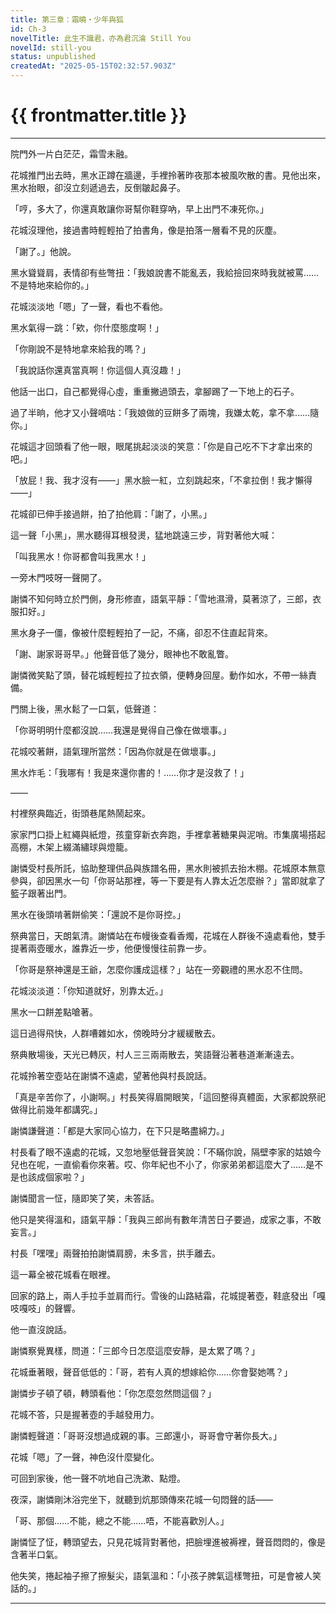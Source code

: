 ```yaml
---
title: 第三章：霜曉・少年與狐
id: Ch-3
novelTitle: 此生不識君，亦為君沉淪 Still You
novelId: still-you
status: unpublished
createdAt: "2025-05-15T02:32:57.903Z"
---
```


# {{ frontmatter.title }}

<script setup>
import { useData } from 'vitepress'
const { frontmatter } = useData()
// 如果需要 withBase，可以取消註解下一行
// import { withBase } from 'vitepress'
</script>

---

院門外一片白茫茫，霜雪未融。

花城推門出去時，黑水正蹲在牆邊，手裡拎著昨夜那本被風吹散的書。見他出來，黑水抬眼，卻沒立刻遞過去，反倒皺起鼻子。

「哼，多大了，你還真敢讓你哥幫你鞋穿吶，早上出門不凍死你。」

花城沒理他，接過書時輕輕拍了拍書角，像是拍落一層看不見的灰塵。

「謝了。」他說。

黑水聳聳肩，表情卻有些彆扭：「我娘說書不能亂丟，我給撿回來時我就被罵……不是特地來給你的。」

花城淡淡地「嗯」了一聲，看也不看他。

黑水氣得一跳：「欸，你什麼態度啊！」

「你剛說不是特地拿來給我的嗎？」

「我說話你還真當真啊！你這個人真沒趣！」

他話一出口，自己都覺得心虛，重重撇過頭去，拿腳踢了一下地上的石子。

過了半晌，他才又小聲嘀咕：「我娘做的豆餅多了兩塊，我嫌太乾，拿不拿……隨你。」

花城這才回頭看了他一眼，眼尾挑起淡淡的笑意：「你是自己吃不下才拿出來的吧。」

「放屁！我、我才沒有——」黑水臉一紅，立刻跳起來，「不拿拉倒！我才懶得——」

花城卻已伸手接過餅，拍了拍他肩：「謝了，小黑。」

這一聲「小黑」，黑水聽得耳根發燙，猛地跳遠三步，背對著他大喊：

「叫我黑水！你哥都會叫我黑水！」

一旁木門吱呀一聲開了。

謝憐不知何時立於門側，身形修直，語氣平靜：「雪地濕滑，莫著涼了，三郎，衣服扣好。」

黑水身子一僵，像被什麼輕輕拍了一記，不痛，卻忍不住直起背來。

「謝、謝家哥哥早。」他聲音低了幾分，眼神也不敢亂瞥。

謝憐微笑點了頭，替花城輕輕拉了拉衣領，便轉身回屋。動作如水，不帶一絲責備。

門關上後，黑水鬆了一口氣，低聲道：

「你哥明明什麼都沒說……我還是覺得自己像在做壞事。」

花城咬著餅，語氣理所當然：「因為你就是在做壞事。」

黑水炸毛：「我哪有！我是來還你書的！……你才是沒救了！」

——

村裡祭典臨近，街頭巷尾熱鬧起來。

家家門口掛上紅繩與紙燈，孩童穿新衣奔跑，手裡拿著糖果與泥哨。市集廣場搭起高棚，木架上綴滿繡球與燈籠。

謝憐受村長所託，協助整理供品與族譜名冊，黑水則被抓去抬木棚。花城原本無意參與，卻因黑水一句「你哥站那裡，等一下要是有人靠太近怎麼辦？」當即就拿了籃子跟著出門。

黑水在後頭啃著餅偷笑：「還說不是你哥控。」

祭典當日，天朗氣清。謝憐站在布幔後查看香燭，花城在人群後不遠處看他，雙手提著兩壺暖水，誰靠近一步，他便慢慢往前靠一步。

「你哥是祭神還是王爺，怎麼你護成這樣？」站在一旁觀禮的黑水忍不住問。

花城淡淡道：「你知道就好，別靠太近。」

黑水一口餅差點嗆著。

這日過得飛快，人群嘈雜如水，傍晚時分才緩緩散去。

祭典散場後，天光已轉灰，村人三三兩兩散去，笑語聲沿著巷道漸漸遠去。

花城拎著空壺站在謝憐不遠處，望著他與村長說話。

「真是辛苦你了，小謝啊。」村長笑得眉開眼笑，「這回整得真體面，大家都說祭祀做得比前幾年都講究。」

謝憐謙聲道：「都是大家同心協力，在下只是略盡綿力。」

村長看了眼不遠處的花城，又忽地壓低聲音笑說：「不瞞你說，隔壁李家的姑娘今兒也在呢，一直偷看你來著。哎、你年紀也不小了，你家弟弟都這麼大了……是不是也該成個家啦？」

謝憐聞言一怔，隨即笑了笑，未答話。

他只是笑得溫和，語氣平靜：「我與三郎尚有數年清苦日子要過，成家之事，不敢妄言。」

村長「嘿嘿」兩聲拍拍謝憐肩膀，未多言，拱手離去。

這一幕全被花城看在眼裡。

回家的路上，兩人手拉手並肩而行。雪後的山路結霜，花城提著壺，鞋底發出「嘎吱嘎吱」的聲響。

他一直沒說話。

謝憐察覺異樣，問道：「三郎今日怎麼這麼安靜，是太累了嗎？」

花城垂著眼，聲音低低的：「哥，若有人真的想嫁給你……你會娶她嗎？」

謝憐步子頓了頓，轉頭看他：「你怎麼忽然問這個？」

花城不答，只是握著壺的手越發用力。

謝憐輕聲道：「哥哥沒想過成親的事。三郎還小，哥哥會守著你長大。」

花城「嗯」了一聲，神色沒什麼變化。

可回到家後，他一聲不吭地自己洗漱、點燈。

夜深，謝憐剛沐浴完坐下，就聽到炕那頭傳來花城一句悶聲的話——

「哥、那個……不能，總之不能……唔，不能喜歡別人。」

謝憐怔了怔，轉頭望去，只見花城背對著他，把臉埋進被褥裡，聲音悶悶的，像是含著半口氣。

他失笑，捲起袖子擦了擦髮尖，語氣溫和：「小孩子脾氣這樣彆扭，可是會被人笑話的。」


---
